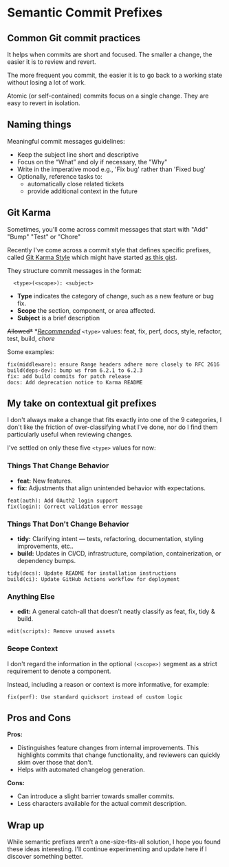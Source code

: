 <!-- md.1
published @2025-03-03
updated @2025-03-03
changelog
practices/git/naming/commit
—-->

# Semantic Commit Prefixes

## Common Git commit practices

It helps when commits are short and focused. The smaller a change, the easier it is to review and revert.

The more frequent you commit, the easier it is to go back to a working state without losing a lot of work.

Atomic (or self-contained) commits focus on a single change. They are easy to revert in isolation.

## Naming things

Meaningful commit messages guidelines:
* Keep the subject line short and descriptive
* Focus on the “What” and oly if necessary, the "Why"
* Write in the imperative mood e.g., 'Fix bug' rather than 'Fixed bug'
* Optionally, reference tasks to:
   * automatically close related tickets
   * provide additional context in the future

## Git Karma

Sometimes, you'll come across commit messages that start with "Add" "Bump" "Test" or "Chore"

Recently I've come across a commit style that defines specific prefixes, called [Git Karma Style](https://karma-runner.github.io/6.4/dev/git-commit-msg.html)
which might have started [as this gist](https://gist.github.com/fil-lewis-barclay/746e7563808d38400b89).


They structure commit messages in the format:
```
  <type>(<scope>): <subject>
```
- **Type** indicates the category of change, such as a new feature or bug fix.
- **Scope** the section, component, or area affected.
- **Subject** is a brief description

~~Allowed*~~ *_[Recommended](https://github.com/karma-runner/karma/commits/master
)_ `<type>` values: feat, fix, perf, docs, style, refactor, test, build, _chore_

Some examples:

```
fix(middleware): ensure Range headers adhere more closely to RFC 2616
build(deps-dev): bump ws from 6.2.1 to 6.2.3
fix: add build commits for patch release
docs: Add deprecation notice to Karma README
```

## My take on contextual git prefixes

I don't always make a change that fits exactly into one of the 9 categories, I don't like the friction of over-classifying what I've done, nor do I find them particularly useful when reviewing changes.

I've settled on only these five `<type>` values for now:

### Things That Change Behavior
- **feat:** New features.
- **fix:** Adjustments that align unintended behavior with expectations.
```
feat(auth): Add OAuth2 login support
fix(login): Correct validation error message
```
### Things That Don't Change Behavior
- **tidy:** Clarifying intent — tests, refactoring, documentation, styling improvements, etc..
- **build:** Updates in CI/CD, infrastructure, compilation, containerization, or dependency bumps.
```
tidy(docs): Update README for installation instructions
build(ci): Update GitHub Actions workflow for deployment
```
### Anything Else
- **edit:** A general catch-all that doesn't neatly classify as feat, fix, tidy & build.
```
edit(scripts): Remove unused assets
```

### ~~Scope~~ Context

I don't regard the information in the optional `(<scope>)` segment as a strict requirement to denote a component.

Instead, including a reason or context is more informative, for example:

`fix(perf): Use standard quicksort instead of custom logic`

## Pros and Cons

**Pros:**

- Distinguishes feature changes from internal improvements. This highlights commits that change functionality, and reviewers can quickly skim over those that don't.
- Helps with automated changelog generation.

**Cons:**
- Can introduce a slight barrier towards smaller commits.
- Less characters available for the actual commit description.

## Wrap up

While semantic prefixes aren’t a one-size-fits-all solution, I hope you found these ideas interesting. I'll continue experimenting and update here if I discover something better.
